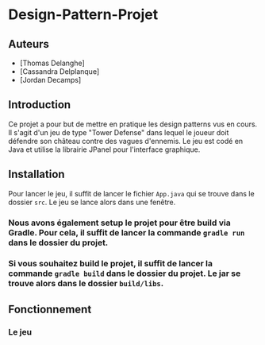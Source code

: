 # Design-Pattern-Projet


## Auteurs

- [Thomas Delanghe]
- [Cassandra Delplanque]
- [Jordan Decamps]
## Introduction
Ce projet a pour but de mettre en pratique les design patterns vus en cours. Il s'agit d'un jeu de type "Tower Defense" dans lequel le joueur doit défendre son château contre des vagues d'ennemis. Le jeu est codé en Java et utilise la librairie JPanel pour l'interface graphique.

## Installation
Pour lancer le jeu, il suffit de lancer le fichier `App.java` qui se trouve dans le dossier `src`. Le jeu se lance alors dans une fenêtre.

### Nous avons également setup le projet pour être build via Gradle. Pour cela, il suffit de lancer la commande `gradle run` dans le dossier du projet.
### Si vous souhaitez build le projet, il suffit de lancer la commande `gradle build` dans le dossier du projet. Le jar se trouve alors dans le dossier `build/libs`.

## Fonctionnement

### Le jeu



